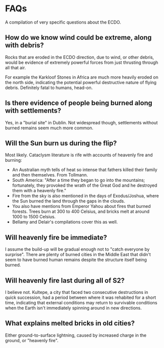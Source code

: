 # FAQs

A compilation of very specific questions about the ECDO.

## How do we know wind could be extreme, along with debris?

Rocks that are eroded in the ECDO direction, due to wind, or other debris, would be evidence of extremely powerful forces from just thrusting through all that air.

For example the Karkloof Stones in Africa are much more heavily eroded on the north side, indicating the potential powerful destructive nature of flying debris. Definitely fatal to humans, head-on.

## Is there evidence of people being burned along with settlements?

Yes, in a "burial site" in Dublin. Not widespread though, settlements without burned remains seem much more common.

## Will the Sun burn us during the flip?

Most likely. Cataclysm literature is rife with accounts of heavenly fire and burning:
- An Australian myth tells of heat so intense that fathers killed their family and then themselves. From Tollmann.
- South America: "After a time they began to go into the mountains; fortunately, they provoked the wrath of the Great God and he destroyed them with a heavenly fire."
- Fire from the sky is also mentioned in the days of Exodus/Joshua, where the Sun burned the land through the gaps in the clouds.
- You also have mentions from Emperor Yahou about fires that burned forests. Trees burn at 300 to 400 Celsius, and bricks melt at around 1000 to 1500 Celsius.
- Bellamy and Delair's compilations cover this as well.

## Will heavenly fire be immediate?

I assume the build-up will be gradual enough not to "catch everyone by surprise". There are plenty of burned cities in the Middle East that didn't seem to have burned human remains despite the structure itself being burned.

## Will heavenly fire last during all of S2?

I believe not. Kultepe, a city that faced two consecutive destructions in quick succession, had a period between where it was rehabited for a short time, indicating that external conditions may return to survivable conditions when the Earth isn't immediately spinning around in new directions.

## What explains melted bricks in old cities?

Either ground-to-surface lightning, caused by increased charge in the ground, or "heavenly fire".
